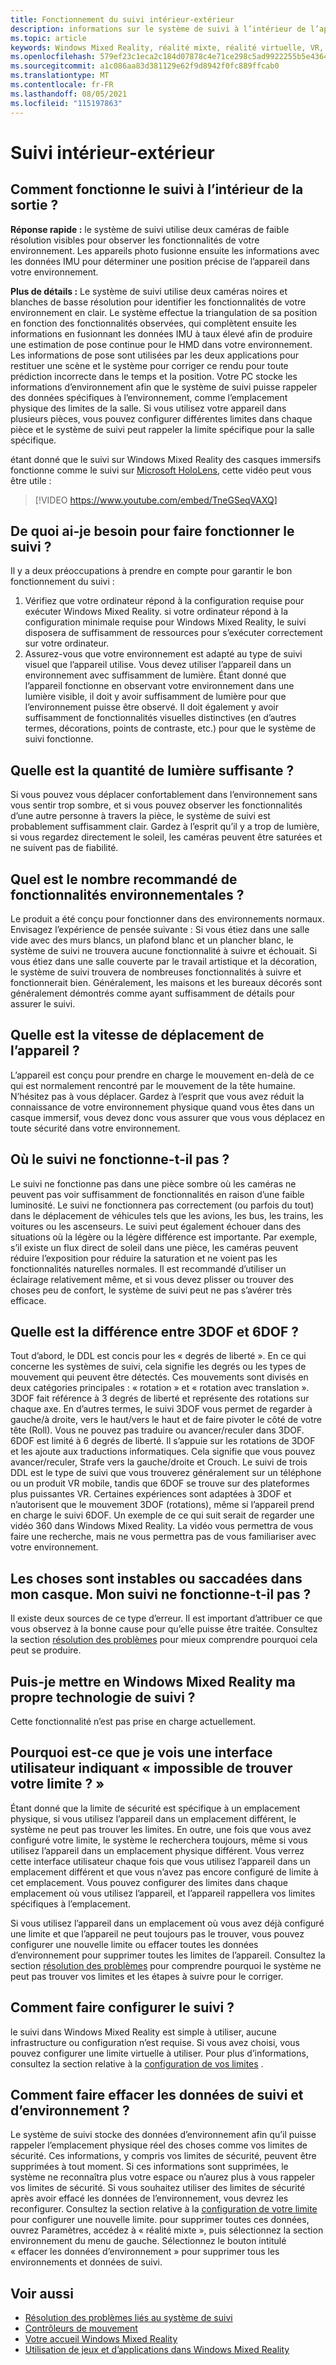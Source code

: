 ```yaml
---
title: Fonctionnement du suivi intérieur-extérieur
description: informations sur le système de suivi à l’intérieur de l’appareil photo, utilisé dans Windows Mixed Reality casques.
ms.topic: article
keywords: Windows Mixed Reality, réalité mixte, réalité virtuelle, VR, MR, inside-out, inside out, suivi, appareil photo
ms.openlocfilehash: 579ef23c1eca2c184d07878c4e71ce298c5ad9922255b5e43643458a256b61bf
ms.sourcegitcommit: a1c086aa83d381129e62f9d8942f0fc889ffcab0
ms.translationtype: MT
ms.contentlocale: fr-FR
ms.lasthandoff: 08/05/2021
ms.locfileid: "115197863"
---
```

# <a name="inside-out-tracking"></a>Suivi intérieur-extérieur

## <a name="how-does-inside-out-tracking-work"></a>Comment fonctionne le suivi à l’intérieur de la sortie ?

**Réponse rapide :** le système de suivi utilise deux caméras de faible résolution visibles pour observer les fonctionnalités de votre environnement. Les appareils photo fusionne ensuite les informations avec les données IMU pour déterminer une position précise de l’appareil dans votre environnement.

**Plus de détails :** Le système de suivi utilise deux caméras noires et blanches de basse résolution pour identifier les fonctionnalités de votre environnement en clair. Le système effectue la triangulation de sa position en fonction des fonctionnalités observées, qui complètent ensuite les informations en fusionnant les données IMU à taux élevé afin de produire une estimation de pose continue pour le HMD dans votre environnement. Les informations de pose sont utilisées par les deux applications pour restituer une scène et le système pour corriger ce rendu pour toute prédiction incorrecte dans le temps et la position. Votre PC stocke les informations d’environnement afin que le système de suivi puisse rappeler des données spécifiques à l’environnement, comme l’emplacement physique des limites de la salle. Si vous utilisez votre appareil dans plusieurs pièces, vous pouvez configurer différentes limites dans chaque pièce et le système de suivi peut rappeler la limite spécifique pour la salle spécifique.

étant donné que le suivi sur Windows Mixed Reality des casques immersifs fonctionne comme le suivi sur [Microsoft HoloLens](https://www.microsoft.com/en-us/hololens), cette vidéo peut vous être utile :

>[!VIDEO https://www.youtube.com/embed/TneGSeqVAXQ]

## <a name="what-do-i-need-to-make-tracking-work-well"></a>De quoi ai-je besoin pour faire fonctionner le suivi ?

Il y a deux préoccupations à prendre en compte pour garantir le bon fonctionnement du suivi :
1. Vérifiez que votre ordinateur répond à la configuration requise pour exécuter Windows Mixed Reality. si votre ordinateur répond à la configuration minimale requise pour Windows Mixed Reality, le suivi disposera de suffisamment de ressources pour s’exécuter correctement sur votre ordinateur.
2. Assurez-vous que votre environnement est adapté au type de suivi visuel que l’appareil utilise. Vous devez utiliser l’appareil dans un environnement avec suffisamment de lumière. Étant donné que l’appareil fonctionne en observant votre environnement dans une lumière visible, il doit y avoir suffisamment de lumière pour que l’environnement puisse être observé. Il doit également y avoir suffisamment de fonctionnalités visuelles distinctives (en d’autres termes, décorations, points de contraste, etc.) pour que le système de suivi fonctionne.

## <a name="how-much-light-is-enough-light"></a>Quelle est la quantité de lumière suffisante ?

Si vous pouvez vous déplacer confortablement dans l’environnement sans vous sentir trop sombre, et si vous pouvez observer les fonctionnalités d’une autre personne à travers la pièce, le système de suivi est probablement suffisamment clair. Gardez à l’esprit qu’il y a trop de lumière, si vous regardez directement le soleil, les caméras peuvent être saturées et ne suivent pas de fiabilité. 

## <a name="what-is-the-recommended-number-of-environmental-features"></a>Quel est le nombre recommandé de fonctionnalités environnementales ?

Le produit a été conçu pour fonctionner dans des environnements normaux. Envisagez l’expérience de pensée suivante : Si vous étiez dans une salle vide avec des murs blancs, un plafond blanc et un plancher blanc, le système de suivi ne trouvera aucune fonctionnalité à suivre et échouait. Si vous étiez dans une salle couverte par le travail artistique et la décoration, le système de suivi trouvera de nombreuses fonctionnalités à suivre et fonctionnerait bien. Généralement, les maisons et les bureaux décorés sont généralement démontrés comme ayant suffisamment de détails pour assurer le suivi.

## <a name="how-fast-can-i-move-with-the-device"></a>Quelle est la vitesse de déplacement de l’appareil ?

L’appareil est conçu pour prendre en charge le mouvement en-delà de ce qui est normalement rencontré par le mouvement de la tête humaine. N’hésitez pas à vous déplacer. Gardez à l’esprit que vous avez réduit la connaissance de votre environnement physique quand vous êtes dans un casque immersif, vous devez donc vous assurer que vous vous déplacez en toute sécurité dans votre environnement.

## <a name="where-will-tracking-not-work"></a>Où le suivi ne fonctionne-t-il pas ?

Le suivi ne fonctionne pas dans une pièce sombre où les caméras ne peuvent pas voir suffisamment de fonctionnalités en raison d’une faible luminosité. Le suivi ne fonctionnera pas correctement (ou parfois du tout) dans le déplacement de véhicules tels que les avions, les bus, les trains, les voitures ou les ascenseurs. Le suivi peut également échouer dans des situations où la légère ou la légère différence est importante. Par exemple, s’il existe un flux direct de soleil dans une pièce, les caméras peuvent réduire l’exposition pour réduire la saturation et ne voient pas les fonctionnalités naturelles normales. Il est recommandé d’utiliser un éclairage relativement même, et si vous devez plisser ou trouver des choses peu de confort, le système de suivi peut ne pas s’avérer très efficace. 

## <a name="what-is-the-difference-between-3dof-and-6dof"></a>Quelle est la différence entre 3DOF et 6DOF ?

Tout d’abord, le DDL est concis pour les « degrés de liberté ». En ce qui concerne les systèmes de suivi, cela signifie les degrés ou les types de mouvement qui peuvent être détectés. Ces mouvements sont divisés en deux catégories principales : « rotation » et « rotation avec translation ». 3DOF fait référence à 3 degrés de liberté et représente des rotations sur chaque axe. En d’autres termes, le suivi 3DOF vous permet de regarder à gauche/à droite, vers le haut/vers le haut et de faire pivoter le côté de votre tête (Roll). Vous ne pouvez pas traduire ou avancer/reculer dans 3DOF. 6DOF est limité à 6 degrés de liberté. Il s’appuie sur les rotations de 3DOF et les ajoute aux traductions informatiques. Cela signifie que vous pouvez avancer/reculer, Strafe vers la gauche/droite et Crouch. Le suivi de trois DDL est le type de suivi que vous trouverez généralement sur un téléphone ou un produit VR mobile, tandis que 6DOF se trouve sur des plateformes plus puissantes VR. Certaines expériences sont adaptées à 3DOF et n’autorisent que le mouvement 3DOF (rotations), même si l’appareil prend en charge le suivi 6DOF. Un exemple de ce qui suit serait de regarder une vidéo 360 dans Windows Mixed Reality. La vidéo vous permettra de vous faire une recherche, mais ne vous permettra pas de vous familiariser avec votre environnement.

## <a name="things-are-jittering-or-stuttering-in-my-headset-is-my-tracking-not-working"></a>Les choses sont instables ou saccadées dans mon casque. Mon suivi ne fonctionne-t-il pas ?

Il existe deux sources de ce type d’erreur. Il est important d’attribuer ce que vous observez à la bonne cause pour qu’elle puisse être traitée. Consultez la section [résolution des problèmes](tracking.md) pour mieux comprendre pourquoi cela peut se produire.

## <a name="can-i-bring-my-own-tracking-technology-to-windows-mixed-reality"></a>Puis-je mettre en Windows Mixed Reality ma propre technologie de suivi ?

Cette fonctionnalité n’est pas prise en charge actuellement.

## <a name="why-do-i-see-ui-that-says-cant-find-your-boundary"></a>Pourquoi est-ce que je vois une interface utilisateur indiquant « impossible de trouver votre limite ? »

Étant donné que la limite de sécurité est spécifique à un emplacement physique, si vous utilisez l’appareil dans un emplacement différent, le système ne peut pas trouver les limites. En outre, une fois que vous avez configuré votre limite, le système le recherchera toujours, même si vous utilisez l’appareil dans un emplacement physique différent. Vous verrez cette interface utilisateur chaque fois que vous utilisez l’appareil dans un emplacement différent et que vous n’avez pas encore configuré de limite à cet emplacement. Vous pouvez configurer des limites dans chaque emplacement où vous utilisez l’appareil, et l’appareil rappellera vos limites spécifiques à l’emplacement.

Si vous utilisez l’appareil dans un emplacement où vous avez déjà configuré une limite et que l’appareil ne peut toujours pas le trouver, vous pouvez configurer une nouvelle limite ou effacer toutes les données d’environnement pour supprimer toutes les limites de l’appareil. Consultez la section [résolution des problèmes](tracking.md) pour comprendre pourquoi le système ne peut pas trouver vos limites et les étapes à suivre pour le corriger.

## <a name="how-do-i-set-up-tracking"></a>Comment faire configurer le suivi ?

le suivi dans Windows Mixed Reality est simple à utiliser, aucune infrastructure ou configuration n’est requise. Si vous avez choisi, vous pouvez configurer une limite virtuelle à utiliser. Pour plus d’informations, consultez la section relative à la [configuration de vos limites](set-up-windows-mixed-reality.md#set-up-your-room-boundary) .

## <a name="how-do-i-clear-tracking-and-environment-data"></a>Comment faire effacer les données de suivi et d’environnement ?

Le système de suivi stocke des données d’environnement afin qu’il puisse rappeler l’emplacement physique réel des choses comme vos limites de sécurité. Ces informations, y compris vos limites de sécurité, peuvent être supprimées à tout moment. Si ces informations sont supprimées, le système ne reconnaîtra plus votre espace ou n’aurez plus à vous rappeler vos limites de sécurité. Si vous souhaitez utiliser des limites de sécurité après avoir effacé les données de l’environnement, vous devrez les reconfigurer. Consultez la section relative à la [configuration de votre limite](set-up-windows-mixed-reality.md#set-up-your-room-boundary) pour configurer une nouvelle limite. pour supprimer toutes ces données, ouvrez Paramètres, accédez à « réalité mixte », puis sélectionnez la section environnement du menu de gauche. Sélectionnez le bouton intitulé « effacer les données d’environnement » pour supprimer tous les environnements et données de suivi.

## <a name="see-also"></a>Voir aussi
* [Résolution des problèmes liés au système de suivi](tracking.md)
* [Contrôleurs de mouvement](controllers-in-wmr.md)
* [Votre accueil Windows Mixed Reality](your-mixed-reality-home.md)
* [Utilisation de jeux et d’applications dans Windows Mixed Reality](using-games-and-apps-in-windows-mixed-reality.md)
